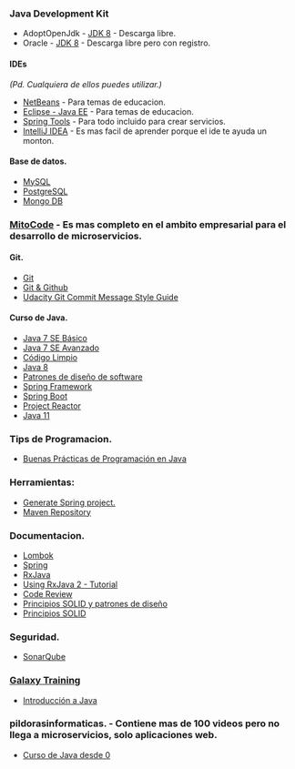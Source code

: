 ### Java Development Kit
* AdoptOpenJdk - [JDK 8](https://adoptopenjdk.net/?variant=openjdk8&jvmVariant=hotspot) - Descarga libre.
* Oracle - [JDK 8](https://www.oracle.com/java/technologies/javase/javase-jdk8-downloads.html) - Descarga libre pero con registro.

#### IDEs 
*(Pd. Cualquiera de ellos puedes utilizar.)*
* [NetBeans](https://netbeans.org/downloads/old/8.2/) - Para temas de educacion.
* [Eclipse - Java EE](https://www.eclipse.org/downloads/packages/) - Para temas de educacion.
* [Spring Tools](https://spring.io/tools) - Para todo incluido para crear servicios.
* [IntelliJ IDEA](https://www.jetbrains.com/es-es/idea/) - Es mas facil de aprender porque el ide te ayuda un monton.

#### Base de datos.
* [MySQL](https://dev.mysql.com/downloads/workbench/)
* [PostgreSQL](https://www.postgresql.org/)
* [Mongo DB](https://www.mongodb.com/try/download/community)

### [MitoCode](https://mitocode.com/) - Es mas completo en el ambito empresarial para el desarrollo de microservicios.

#### Git.
* [Git](https://git-scm.com/)
* [Git & Github](https://www.youtube.com/playlist?list=PLvimn1Ins-43-1sXQmGZPWLjNjPyGNi0R)
* [Udacity Git Commit Message Style Guide](https://udacity.github.io/git-styleguide/)

#### Curso de Java.
* [Java 7 SE Básico](https://www.youtube.com/playlist?list=PLvimn1Ins-42o8Ms1G2SuRloD01nnXn31)
* [Java 7 SE Avanzado](https://www.youtube.com/playlist?list=PLvimn1Ins-43qPXR3gBcxwe7tydxZtsON)
* [Código Limpio](https://www.youtube.com/watch?v=WrbDaqKyhP4&t=616s)
* [Java 8](https://www.youtube.com/playlist?list=PLvimn1Ins-419yVe5iPfiXrg4mZJl5kLS)
* [Patrones de diseño de software](https://www.youtube.com/playlist?list=PLvimn1Ins-41Uiugt1WbpyFo1XT1WOquL)
* [Spring Framework](https://www.youtube.com/playlist?list=PLvimn1Ins-40CImsffjCkv_TrKzYiB1gb)
* [Spring Boot](https://www.youtube.com/playlist?list=PLvimn1Ins-40wR4PC-YtTQ5TKt3vRrVwl)
* [Project Reactor](https://www.youtube.com/playlist?list=PLvimn1Ins-41pwh18gh_ZkxPOkrEEhXz6)
* [Java 11](https://www.youtube.com/playlist?list=PLvimn1Ins-41uwtb28Jj0Aw4gKV6FGsyH)

### Tips de Programacion.
* [Buenas Prácticas de Programación en Java](https://www.youtube.com/watch?v=aCxUVpDY220)

### Herramientas:
* [Generate Spring project.](https://start.spring.io/)
* [Maven Repository](https://mvnrepository.com/)

### Documentacion.
* [Lombok](https://projectlombok.org/)
* [Spring](https://spring.io/)
* [RxJava](http://reactivex.io/)
* [Using RxJava 2 - Tutorial](https://www.vogella.com/tutorials/RxJava/article.html)
* [Code Review](https://developerexperience.io/practices/code-review)
* [Principios SOLID y patrones de diseño](https://www.oscarblancarteblog.com/2018/08/15/principios-solid-patrones-diseno/)
* [Principios SOLID](https://medium.com/@ricartfe/principios-solid-89213a854528)

### Seguridad.
* [SonarQube](https://www.sonarqube.org/)

### [Galaxy Training](https://galaxy.edu.pe/portal/)
* [Introducción a Java](https://www.youtube.com/watch?v=MjRh3bIRR38)

### pildorasinformaticas. - Contiene mas de 100 videos pero no llega a microservicios, solo aplicaciones web.
* [Curso de Java desde 0](https://www.youtube.com/playlist?list=PLU8oAlHdN5BktAXdEVCLUYzvDyqRQJ2lk)
